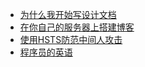 
* [为什么我开始写设计文档](why-begin-write-docs.md)
* [在你自己的服务器上搭建博客](build-your-own-blog.md)
* [使用HSTS防范中间人攻击](mitm.md)
* [程序员的英语](the-english-for-programmer.md)

